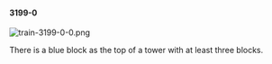 #### 3199-0
![train-3199-0-0.png](https://github.com/lil-lab/nlvr/raw/master/nlvr/train/images/9/train-3199-0-0.png "train-3199-0-0.png")

There is a blue block as the top of a tower with at least three blocks.